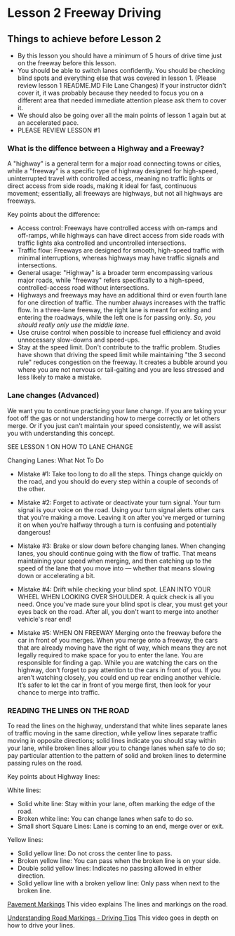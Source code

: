 # Lesson 2 Freeway Driving

## Things to achieve before Lesson 2

- By this lesson you should have a minimum of 5 hours of drive time just on the freeway before this lesson.
- You should be able to switch lanes confidently.  You should be checking blind spots and everything else that was covered in lesson 1.  (Please review lesson 1 README.MD File Lane Changes) If your instructor didn't cover it, it was probably because they needed to focus you on a different area that needed immediate attention please ask them to cover it.
- We should also be going over all the main points of lesson 1 again but at an accelerated pace.
- PLEASE REVIEW LESSON #1 

### What is the diffence between a Highway and a Freeway?

A "highway" is a general term for a major road connecting towns or cities, while a "freeway" is a specific type of highway designed for high-speed, uninterrupted travel with controlled access, meaning no traffic lights or direct access from side roads, making it ideal for fast, continuous movement; essentially, all freeways are highways, but not all highways are freeways. 

Key points about the difference: 
- Access control:
Freeways have controlled access with on-ramps and off-ramps, while highways can have direct access from side roads with traffic lights aka controlled and uncontrolled intersections. 
- Traffic flow:
Freeways are designed for smooth, high-speed traffic with minimal interruptions, whereas highways may have traffic signals and intersections. 
- General usage:
"Highway" is a broader term encompassing various major roads, while "freeway" refers specifically to a high-speed, controlled-access road without intersections.
- Highways and freeways may have an additional third or even fourth lane for one direction of traffic. The number always increases with the traffic flow. In a three-lane freeway, the right lane is meant for exiting and entering the roadways, while the left one is for passing only. *So, you should really only use the middle lane*.
- Use cruise control when possible to increase fuel efficiency and avoid unnecessary slow-downs and speed-ups.
- Stay at the speed limit.  Don't contribute to the traffic problem.  Studies have shown that driving the speed limit while maintaining "the 3 second rule" reduces congestion on the freeway.  It creates a bubble around you where you are not nervous or tail-gaiting and you are less stressed and less likely to make a mistake.

### Lane changes (Advanced)

We want you to continue practicing your lane change.  If you are taking your foot off the gas or not understanding how to merge correctly or let others merge.  Or if you just can't maintain your speed consistently, we will assist you with understanding this concept.    

SEE LESSON 1 ON HOW TO LANE CHANGE

Changing Lanes: What Not To Do

- Mistake #1: Take too long to do all the steps.
Things change quickly on the road, and you should do every step within a couple of seconds of the other.

- Mistake #2: Forget to activate or deactivate your turn signal.
Your turn signal is your voice on the road. Using your turn signal alerts other cars that you're making a move. Leaving it on after you've merged or turning it on when you're halfway through a turn is confusing and potentially dangerous!

- Mistake #3: Brake or slow down before changing lanes.
When changing lanes, you should continue going with the flow of traffic. That means maintaining your speed when merging, and then catching up to the speed of the lane that you move into — whether that means slowing down or accelerating a bit.

- Mistake #4: Drift while checking your blind spot. LEAN INTO YOUR WHEEL WHEN LOOKING OVER SHOULDER.
A quick check is all you need. Once you've made sure your blind spot is clear, you must get your eyes back on the road. After all, you don't want to merge into another vehicle's rear end!

- Mistake #5: WHEN ON FREEWAY Merging onto the freeway before the car in front of you merges.
When you merge onto a freeway, the cars that are already moving have the right of way, which means they are not legally required to make space for you to enter the lane. You are responsible for finding a gap. While you are watching the cars on the highway, don’t forget to pay attention to the cars in front of you. If you aren’t watching closely, you could end up rear ending another vehicle. It’s safer to let the car in front of you merge first, then look for your chance to merge into traffic.

### READING THE LINES ON THE ROAD

To read the lines on the highway, understand that white lines separate lanes of traffic moving in the same direction, while yellow lines separate traffic moving in opposite directions; solid lines indicate you should stay within your lane, while broken lines allow you to change lanes when safe to do so; pay particular attention to the pattern of solid and broken lines to determine passing rules on the road. 

Key points about Highway lines:

White lines:
- Solid white line: Stay within your lane, often marking the edge of the road. 
- Broken white line: You can change lanes when safe to do so.
- Small short Square Lines:  Lane is coming to an end, merge over or exit.

Yellow lines:
- Solid yellow line: Do not cross the center line to pass. 
- Broken yellow line: You can pass when the broken line is on your side.
- Double solid yellow lines: Indicates no passing allowed in either direction. 
- Solid yellow line with a broken yellow line: Only pass when next to the broken line. 

[Pavement Markings](https://www.youtube.com/watch?v=Lq3p5i9g9c0) This video explains The lines and markings on the road.

[Understanding Road Markings - Driving Tips](https://www.youtube.com/watch?v=cTtEbLoJHyY) This video goes in depth on how to drive your lines.
